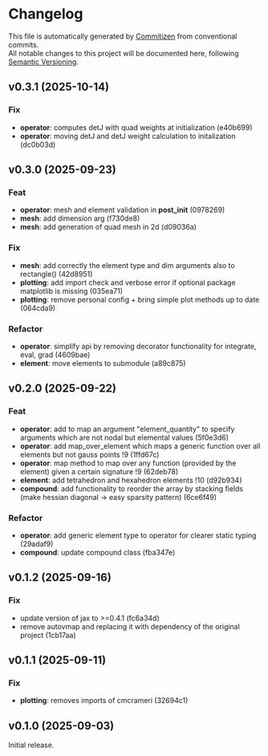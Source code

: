 # Changelog

This file is automatically generated by [Commitizen](https://commitizen-tools.github.io/commitizen/) 
from conventional commits.  
All notable changes to this project will be documented here, following
[Semantic Versioning](https://semver.org/).


## v0.3.1 (2025-10-14)

### Fix

- **operator**: computes detJ with quad weights at initialization (e40b699)
- **operator**: moving detJ and detJ weight calculation to initalization (dc0b03d)

## v0.3.0 (2025-09-23)

### Feat

- **operator**: mesh and element validation in __post_init__ (0978269)
- **mesh**: add dimension arg (f730de8)
- **mesh**: add generation of quad mesh in 2d (d09036a)

### Fix

- **mesh**: add correctly the element type and dim arguments also to rectangle() (42d8951)
- **plotting**: add import check and verbose error if optional package matplotlib is missing (035ea71)
- **plotting**: remove personal config + bring simple plot methods up to date (064cda9)

### Refactor

- **operator**: simplify api by removing decorator functionality for integrate, eval, grad (4609bae)
- **element**: move elements to submodule (a89c875)

## v0.2.0 (2025-09-22)

### Feat

- **operator**: add to map an argument "element_quantity" to specify arguments which are not nodal but elemental values (5f0e3d6)
- **operator**: add map_over_element which maps a generic function over all elements but not gauss points !9 (1ffd67c)
- **operator**: map method to map over any function (provided by the element) given a certain signature !9 (62deb78)
- **element**: add tetrahedron and hexahedron elements !10 (d92b934)
- **compound**: add functionality to reorder the array by stacking fields (make hessian diagonal -> easy sparsity pattern) (6ce6f49)

### Refactor

- **operator**: add generic element type to operator for clearer static typing (29adaf9)
- **compound**: update compound class (fba347e)

## v0.1.2 (2025-09-16)

### Fix

- update version of jax to >=0.4.1 (fc6a34d)
- remove autovmap and replacing it with dependency of the original project (1cb17aa)

## v0.1.1 (2025-09-11)

### Fix

- **plotting**: removes imports of cmcrameri (32694c1)

## v0.1.0 (2025-09-03)

Initial release.
